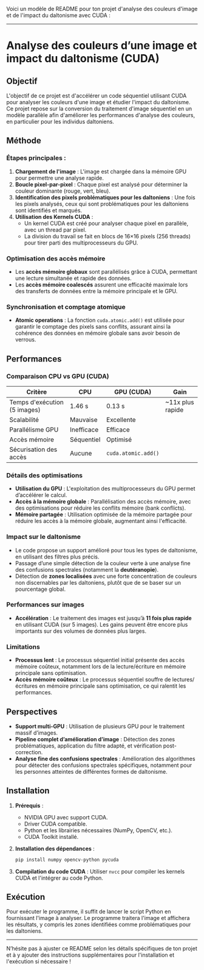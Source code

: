 Voici un modèle de README pour ton projet d'analyse des couleurs d'image et de l'impact du daltonisme avec CUDA :

---

# Analyse des couleurs d’une image et impact du daltonisme (CUDA)

## Objectif

L'objectif de ce projet est d'accélérer un code séquentiel utilisant CUDA pour analyser les couleurs d'une image et étudier l'impact du daltonisme. Ce projet repose sur la conversion du traitement d'image séquentiel en un modèle parallèle afin d'améliorer les performances d'analyse des couleurs, en particulier pour les individus daltoniens.

## Méthode

### Étapes principales :
1. **Chargement de l'image** : L'image est chargée dans la mémoire GPU pour permettre une analyse rapide.
2. **Boucle pixel-par-pixel** : Chaque pixel est analysé pour déterminer la couleur dominante (rouge, vert, bleu).
3. **Identification des pixels problématiques pour les daltoniens** : Une fois les pixels analysés, ceux qui sont problématiques pour les daltoniens sont identifiés et marqués.
4. **Utilisation des Kernels CUDA** : 
   - Un kernel CUDA est créé pour analyser chaque pixel en parallèle, avec un thread par pixel.
   - La division du travail se fait en blocs de 16×16 pixels (256 threads) pour tirer parti des multiprocesseurs du GPU.

### Optimisation des accès mémoire
- Les **accès mémoire globaux** sont parallélisés grâce à CUDA, permettant une lecture simultanée et rapide des données.
- Les **accès mémoire coalescés** assurent une efficacité maximale lors des transferts de données entre la mémoire principale et le GPU.

### Synchronisation et comptage atomique
- **Atomic operations** : La fonction `cuda.atomic.add()` est utilisée pour garantir le comptage des pixels sans conflits, assurant ainsi la cohérence des données en mémoire globale sans avoir besoin de verrous.

## Performances

### Comparaison CPU vs GPU (CUDA)
| Critère                | CPU           | GPU (CUDA)   | Gain             |
|------------------------|---------------|--------------|------------------|
| Temps d'exécution (5 images) | 1.46 s        | 0.13 s       | ~11x plus rapide |
| Scalabilité            | Mauvaise      | Excellente   |                  |
| Parallélisme GPU       | Inefficace    | Efficace     |                  |
| Accès mémoire          | Séquentiel    | Optimisé     |                  |
| Sécurisation des accès | Aucune        | `cuda.atomic.add()` |                  |

### Détails des optimisations
- **Utilisation du GPU** : L'exploitation des multiprocesseurs du GPU permet d’accélérer le calcul.
- **Accès à la mémoire globale** : Parallélisation des accès mémoire, avec des optimisations pour réduire les conflits mémoire (bank conflicts).
- **Mémoire partagée** : Utilisation optimisée de la mémoire partagée pour réduire les accès à la mémoire globale, augmentant ainsi l'efficacité.

### Impact sur le daltonisme
- Le code propose un support amélioré pour tous les types de daltonisme, en utilisant des filtres plus précis.
- Passage d’une simple détection de la couleur verte à une analyse fine des confusions spectrales (notamment la **deutéranopie**).
- Détection de **zones localisées** avec une forte concentration de couleurs non discernables par les daltoniens, plutôt que de se baser sur un pourcentage global.

### Performances sur images
- **Accélération** : Le traitement des images est jusqu’à **11 fois plus rapide** en utilisant CUDA (sur 5 images). Les gains peuvent être encore plus importants sur des volumes de données plus larges.

### Limitations
- **Processus lent** : Le processus séquentiel initial présente des accès mémoire coûteux, notamment lors de la lecture/écriture en mémoire principale sans optimisation.
- **Accès mémoire coûteux** : Le processus séquentiel souffre de lectures/écritures en mémoire principale sans optimisation, ce qui ralentit les performances.

## Perspectives

- **Support multi-GPU** : Utilisation de plusieurs GPU pour le traitement massif d’images.
- **Pipeline complet d’amélioration d’image** : Détection des zones problématiques, application du filtre adapté, et vérification post-correction.
- **Analyse fine des confusions spectrales** : Amélioration des algorithmes pour détecter des confusions spectrales spécifiques, notamment pour les personnes atteintes de différentes formes de daltonisme.

## Installation

1. **Prérequis** :
   - NVIDIA GPU avec support CUDA.
   - Driver CUDA compatible.
   - Python et les librairies nécessaires (NumPy, OpenCV, etc.).
   - CUDA Toolkit installé.

2. **Installation des dépendances** :
   ```bash
   pip install numpy opencv-python pycuda
   ```

3. **Compilation du code CUDA** : Utiliser `nvcc` pour compiler les kernels CUDA et l'intégrer au code Python.

## Exécution

Pour exécuter le programme, il suffit de lancer le script Python en fournissant l'image à analyser. Le programme traitera l'image et affichera les résultats, y compris les zones identifiées comme problématiques pour les daltoniens.

---

N’hésite pas à ajuster ce README selon les détails spécifiques de ton projet et à y ajouter des instructions supplémentaires pour l'installation et l'exécution si nécessaire !

